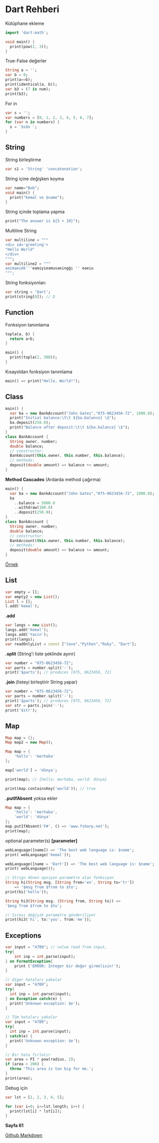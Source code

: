 # Dart Rehberi
Kütüphane ekleme
```dart
import 'dart:math';

void main() {
  print(pow(2, 3));
}
```

True-False değerler
```dart
String a = '';
var b = 0;
print(a==b);
print(identical(a, b));
var b3 = (7 is num);
print(b3);
```


For in
```dart
var s = '';
var numbers = [0, 1, 2, 3, 4, 5, 6, 7];
for (var n in numbers) {
  s = '$s$n ';
}
```

## String
String birleştirme
```dart
var s1 = 'String' 'concatenation';
```

String içine değişken koyma
```dart
var name="Bob";
void main() {
  print("kemal ve $name");
}
```

String içinde toplama yapma
```dart
print("The answer is ${5 + 10}");
```

Multiline String
```dart
var multiline = """
<div id='greeting'>
"Hello World"
</div>
""";
var multiline2 = """
aeimaeimk'''eamiyieamusaeingğı '' eaeiu
""";
```

String fonksiyonları
```dart
var string = 'Dart';
print(string[0]); // D
```


## Function
Fonksiyon tanımlama
```dart
topla(a, b) {
  return a+b;
}

main() {
  print(topla(2, 300));
}
```

Kısayoldan fonksiyon tanımlama
```dart
main() => print("Hello, World!");
```

## Class
```dart
main() {
  var ba = new BankAccount("John Gates","075-0623456-72", 1000.0);
  print("Initial balance:\t\t ${ba.balance} \$");
  ba.deposit(250.0);
  print("Balance after deposit:\t\t ${ba.balance} \$");
}
class BankAccount {
  String owner, number;
  double balance;
  // constructor:
  BankAccount(this.owner, this.number, this.balance);
  // methods:
  deposit(double amount) => balance += amount;
}
```

**Method Cascades** (Ardarda method çağırma)
```dart
main() {
  var ba = new BankAccount("John Gates","075-0623456-72", 1000.0);
  ba
    ..balance = 5000.0
    ..withdraw(100.0)
    ..deposit(250.0);
}
class BankAccount {
  String owner, number;
  double balance;
  // constructor:
  BankAccount(this.owner, this.number, this.balance);
  // methods:
  deposit(double amount) => balance += amount;
}
```
[Örnek](chapter_2/banking_v2/banking_v2.dart)

## List
```dart
var empty = [];
var empty2 = new List();
List l = [];
l.add('kemal');
```

**.add**
```dart
var langs = new List();
langs.add('Kemal');
langs.add('Yasin');
print(langs);
var readOnlyList = const ["Java","Python","Ruby", "Dart"];
```

**.split** (String'i liste şeklinde ayırır)
```dart
var number = "075-0623456-72";
var parts = number.split('-');
print('$parts'); // produces [075, 0623456, 72]
```

**.join** (listeyi birleştirir String yapar)
```dart
var number = "075-0623456-72";
var parts = number.split('-');
print('$parts'); // produces [075, 0623456, 72]
var str = parts.join('-');
print('$str'); 
```

## Map
```dart
Map map = {};
Map map2 = new Map();
```
```dart
Map map = {
    'hello': 'merhaba'
};

map['world'] = 'dünya';

print(map); // {hello: merhaba, world: dünya}

print(map.containsKey('world')); // true
```

**.putIfAbsent** yoksa ekler
```dart
Map map = {
    'hello': 'merhaba',
    'world': 'dünya'
};
map.putIfAbsent('F#', () => 'www.fsharp.net');
print(map);
```

optional parameter(s) **[parameter]**
```dart
webLanguage([name]) => 'The best web language is: $name';
print( webLanguage('kemal'));
```

```dart
webLanguage([name = 'Dart']) => 'The best web language is: $name';
print( webLanguage());
```

```dart
// Strign dönen opsiyon parametre alan fonksiyon
String hi(String msg, [String from='en', String to='tr']) 
    => '$msg from $from to $to';
print(hi('hello'));
```

```dart
String hi3(String msg, {String from, String to}) =>
'$msg from $from to $to';

// Sırası değişik parametre gönderiliyor
print(hi3('hi', to:'you', from:'me')); 
```

## Exceptions
```dart
var input = "47B9"; // value read from input,
try{
    int inp = int.parse(input);
} on FormatException{
    print ('ERROR: Integer bir değer girmelisin!');
}
```

```dart
// diger hataları yakalar
var input = "47B9";
try{
  int inp = int.parse(input);
} on Exception catch(e) {
  print('Unknown exception: $e');
}
```
```dart
// Tüm hataları yakalar
var input = "47B9";
try{
  int inp = int.parse(input);
} catch(e) {
  print('Unknown exception: $e');
}
```
```dart
// Bir hata fırlatır
var area = PI * pow(radius, 2);
if (area > 200) {
  throw 'This area is too big for me.';
}
print(area);
```
Debug için
```dart
var lst = [1, 2, 3, 4, 5];

for (var i=0; i<=lst.length; i++) {
  print(lst[i] * lst[i]);
}
```




**Sayfa 61**

[Github Markdown](http://daringfireball.net/projects/markdown/basics)
